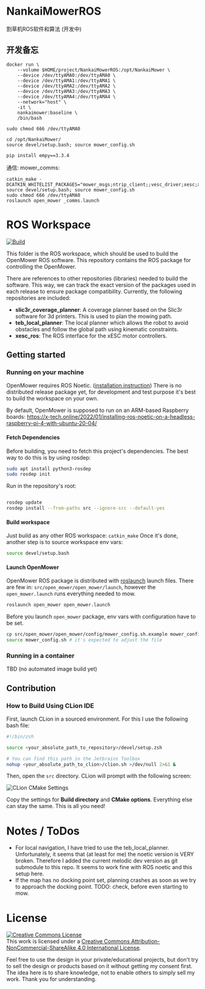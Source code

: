 # NankaiMowerROS
割草机ROS软件和算法 (开发中)

## 开发备忘

```
docker run \
    --volume $HOME/project/NankaiMowerROS:/opt/NankaiMower \
	--device /dev/ttyAMA0:/dev/ttyAMA0 \
    --device /dev/ttyAMA1:/dev/ttyAMA1 \
    --device /dev/ttyAMA2:/dev/ttyAMA2 \
    --device /dev/ttyAMA3:/dev/ttyAMA3 \
    --device /dev/ttyAMA4:/dev/ttyAMA4 \
    --network="host" \
    -it \
    nankaimower:baseline \
    /bin/bash
```


```
sudo chmod 666 /dev/ttyAMA0

cd /opt/NankaiMower/
source devel/setup.bash; source mower_config.sh
```

```
pip install empy==3.3.4
```

通信: mower_comms:

```
catkin_make -DCATKIN_WHITELIST_PACKAGES="mower_msgs;ntrip_client;;vesc_driver;xesc;xesc_2040_driver;xesc_driver;xesc_interface;xesc_msgs;xbot_msgs;xbot_driver_gps;vesc_driver;mower_comms"
source devel/setup.bash; source mower_config.sh
sudo chmod 666 /dev/ttyAMA0
roslaunch open_mower _comms.launch
```

# ROS Workspace

[![Build](https://github.com/ClemensElflein/open_mower_ros/actions/workflows/build-image.yaml/badge.svg)](https://github.com/ClemensElflein/open_mower_ros/actions/workflows/build-image.yaml)

This folder is the ROS workspace, which should be used to build the OpenMower ROS software.
This repository contains the ROS package for controlling the OpenMower.

There are references to other repositories (libraries) needed to build the software. This way, we can track the exact version of the packages used in each release to ensure package compatibility.
Currently, the following repositories are included:

- **slic3r_coverage_planner**: A coverage planner based on the Slic3r software for 3d printers. This is used to plan the mowing path.
- **teb_local_planner**: The local planner which allows the robot to avoid obstacles and follow the global path using kinematic constraints.
- **xesc_ros**: The ROS interface for the xESC motor controllers.

## Getting started

### Running on your machine

OpenMower requires ROS Noetic. ([installation instruction](http://wiki.ros.org/noetic/Installation)) There is no distributed release package yet, for development and test purpose it's best to build the workspace on your own.

By default, OpenMower is supposed to run on an ARM-based Raspberry boards: https://x-tech.online/2022/01/installing-ros-noetic-on-a-headless-raspberry-pi-4-with-ubuntu-20-04/

#### Fetch Dependencies
Before building, you need to fetch this project's dependencies. The best way to do this is by using rosdep:

```bash
sudo apt install python3-rosdep
sudo rosdep init
```

Run in the repository's root:

```bash

rosdep update
rosdep install --from-paths src --ignore-src --default-yes
```

#### Build workspace

Just build as any other ROS workspace: `catkin_make`
Once it's done, another step is to source workspace env vars:
```bash
source devel/setup.bash
```

#### Launch OpenMower

OpenMower ROS package is distributed with [roslaunch](http://wiki.ros.org/roslaunch) launch files.
There are few in: `src/open_mower/open_mower/launch`, however the `open_mower.launch` runs everything needed to mow.

```bash
roslaunch open_mower open_mower.launch
```

Before you launch `open_mower` package, env vars with configuration have to be set.

```bash
cp src/open_mower/open_mower/config/mower_config.sh.example mower_config.sh
source mower_config.sh # it's expected to adjust the file
```

### Running in a container

TBD (no automated image build yet)

## Contribution

### How to Build Using CLion IDE

First, launch CLion in a sourced environment. For this I use the following bash file:

```bash
#!/bin/zsh

source <your_absolute_path_to_repository>/devel/setup.zsh

# You can find this path in the Jetbrains Toolbox
nohup <your_absolute_path_to_clion>/clion.sh >/dev/null 2>&1 &
```


Then, open the `src` directory. CLion will prompt with the following screen:

![CLion CMake Settings](./img/clion_cmake_settings.png)

Copy the settings for **Build directory** and **CMake options**. Everything else can stay the same. This is all you need!

# Notes / ToDos
- For local navigation, I have tried to use the teb_local_planner. Unfortunately, it seems that (at least for me) the noetic version is VERY broken. Therefore I added the current melodic dev version as git submodule to this repo. It seems to work fine with ROS noetic and this setup here.
- If the map has no docking point set, planning crashes as soon as we try to approach the docking point. TODO: check, before even starting to mow.
# License

<a rel="license" href="http://creativecommons.org/licenses/by-nc-sa/4.0/"><img alt="Creative Commons License" style="border-width:0" src="https://i.creativecommons.org/l/by-nc-sa/4.0/88x31.png" /></a><br />This work is licensed under a <a rel="license" href="http://creativecommons.org/licenses/by-nc-sa/4.0/">Creative Commons Attribution-NonCommercial-ShareAlike 4.0 International License</a>.

Feel free to use the design in your private/educational projects, but don't try to sell the design or products based on it without getting my consent first. The idea here is to share knowledge, not to enable others to simply sell my work. Thank you for understanding.

